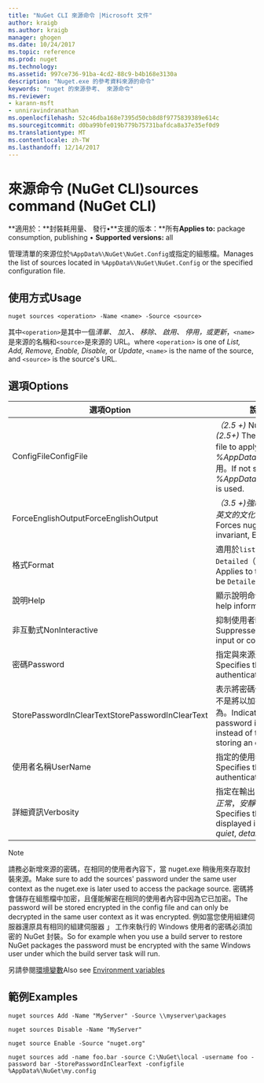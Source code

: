 ```yaml
---
title: "NuGet CLI 來源命令 |Microsoft 文件"
author: kraigb
ms.author: kraigb
manager: ghogen
ms.date: 10/24/2017
ms.topic: reference
ms.prod: nuget
ms.technology: 
ms.assetid: 997ce736-91ba-4cd2-88c9-b4b168e3130a
description: "Nuget.exe 的參考資料來源的命令"
keywords: "nuget 的來源參考、 來源命令"
ms.reviewer:
- karann-msft
- unniravindranathan
ms.openlocfilehash: 52c46dba168e7395d50cb8d8f9775839389e614c
ms.sourcegitcommit: d0ba99bfe019b779b75731bafdca8a37e35ef0d9
ms.translationtype: MT
ms.contentlocale: zh-TW
ms.lasthandoff: 12/14/2017
---
```

# <a name="sources-command-nuget-cli"></a><span data-ttu-id="0d941-104">來源命令 (NuGet CLI)</span><span class="sxs-lookup"><span data-stu-id="0d941-104">sources command (NuGet CLI)</span></span>

<span data-ttu-id="0d941-105">**適用於：**封裝耗用量、 發行&bullet;**支援的版本：**所有</span><span class="sxs-lookup"><span data-stu-id="0d941-105">**Applies to:** package consumption, publishing &bullet; **Supported versions:** all</span></span>

<span data-ttu-id="0d941-106">管理清單的來源位於`%AppData%\NuGet\NuGet.Config`或指定的組態檔。</span><span class="sxs-lookup"><span data-stu-id="0d941-106">Manages the list of sources located in `%AppData%\NuGet\NuGet.Config` or the specified configuration file.</span></span>

## <a name="usage"></a><span data-ttu-id="0d941-107">使用方式</span><span class="sxs-lookup"><span data-stu-id="0d941-107">Usage</span></span>

```
nuget sources <operation> -Name <name> -Source <source>
```

<span data-ttu-id="0d941-108">其中`<operation>`是其中一個*清單、 加入、 移除、 啟用、 停用，*或*更新*，`<name>`是來源的名稱和`<source>`是來源的 URL。</span><span class="sxs-lookup"><span data-stu-id="0d941-108">where `<operation>` is one of *List, Add, Remove, Enable, Disable,* or *Update*, `<name>` is the name of the source, and `<source>` is the source's URL.</span></span>


## <a name="options"></a><span data-ttu-id="0d941-109">選項</span><span class="sxs-lookup"><span data-stu-id="0d941-109">Options</span></span>

| <span data-ttu-id="0d941-110">選項</span><span class="sxs-lookup"><span data-stu-id="0d941-110">Option</span></span> | <span data-ttu-id="0d941-111">說明</span><span class="sxs-lookup"><span data-stu-id="0d941-111">Description</span></span> |
| --- | --- |
| <span data-ttu-id="0d941-112">ConfigFile</span><span class="sxs-lookup"><span data-stu-id="0d941-112">ConfigFile</span></span> | <span data-ttu-id="0d941-113">*（2.5 +)* NuGet 組態檔來套用。</span><span class="sxs-lookup"><span data-stu-id="0d941-113">*(2.5+)* The NuGet configuration file to apply.</span></span> <span data-ttu-id="0d941-114">如果未指定， *%AppData%\NuGet\NuGet.Config*用。</span><span class="sxs-lookup"><span data-stu-id="0d941-114">If not specified, *%AppData%\NuGet\NuGet.Config* is used.</span></span> |
| <span data-ttu-id="0d941-115">ForceEnglishOutput</span><span class="sxs-lookup"><span data-stu-id="0d941-115">ForceEnglishOutput</span></span> | <span data-ttu-id="0d941-116">*（3.5 +)*強制 nuget.exe 使用不變，英文的文化特性來執行。</span><span class="sxs-lookup"><span data-stu-id="0d941-116">*(3.5+)* Forces nuget.exe to run using an invariant, English-based culture.</span></span> |
| <span data-ttu-id="0d941-117">格式</span><span class="sxs-lookup"><span data-stu-id="0d941-117">Format</span></span> | <span data-ttu-id="0d941-118">適用於`list`動作，而且可以是`Detailed`（預設值） 或`Short`。</span><span class="sxs-lookup"><span data-stu-id="0d941-118">Applies to the `list` action and can be `Detailed` (the default) or `Short`.</span></span> |
| <span data-ttu-id="0d941-119">說明</span><span class="sxs-lookup"><span data-stu-id="0d941-119">Help</span></span> | <span data-ttu-id="0d941-120">顯示說明命令的資訊。</span><span class="sxs-lookup"><span data-stu-id="0d941-120">Displays help information for the command.</span></span> |
| <span data-ttu-id="0d941-121">非互動式</span><span class="sxs-lookup"><span data-stu-id="0d941-121">NonInteractive</span></span> | <span data-ttu-id="0d941-122">抑制使用者輸入或確認提示。</span><span class="sxs-lookup"><span data-stu-id="0d941-122">Suppresses prompts for user input or confirmations.</span></span> |
| <span data-ttu-id="0d941-123">密碼</span><span class="sxs-lookup"><span data-stu-id="0d941-123">Password</span></span> | <span data-ttu-id="0d941-124">指定與來源進行驗證的密碼。</span><span class="sxs-lookup"><span data-stu-id="0d941-124">Specifies the password for authenticating with the source.</span></span> |
| <span data-ttu-id="0d941-125">StorePasswordInClearText</span><span class="sxs-lookup"><span data-stu-id="0d941-125">StorePasswordInClearText</span></span> | <span data-ttu-id="0d941-126">表示將密碼儲存在未加密的文字，而不是將以加密的格式儲存的預設行為。</span><span class="sxs-lookup"><span data-stu-id="0d941-126">Indicates to store the password in unencrypted text instead of the default behavior of storing an encrypted form.</span></span> |
| <span data-ttu-id="0d941-127">使用者名稱</span><span class="sxs-lookup"><span data-stu-id="0d941-127">UserName</span></span> | <span data-ttu-id="0d941-128">指定的使用者名稱與來源進行驗證。</span><span class="sxs-lookup"><span data-stu-id="0d941-128">Specifies the user name for authenticating with the source.</span></span> |
| <span data-ttu-id="0d941-129">詳細資訊</span><span class="sxs-lookup"><span data-stu-id="0d941-129">Verbosity</span></span> | <span data-ttu-id="0d941-130">指定在輸出中顯示詳細資料的數量：*正常*，*安靜*，*詳細 （2.5 +）*。</span><span class="sxs-lookup"><span data-stu-id="0d941-130">Specifies the amount of detail displayed in the output: *normal*, *quiet*, *detailed (2.5+)*.</span></span> |

> [!Note]
> <span data-ttu-id="0d941-131">請務必新增來源的密碼，在相同的使用者內容下，當 nuget.exe 稍後用來存取封裝來源。</span><span class="sxs-lookup"><span data-stu-id="0d941-131">Make sure to add the sources' password under the same user context as the nuget.exe is later used to access the package source.</span></span> <span data-ttu-id="0d941-132">密碼將會儲存在組態檔中加密，且僅能解密在相同的使用者內容中因為它已加密。</span><span class="sxs-lookup"><span data-stu-id="0d941-132">The password will be stored encrypted in the config file and can only be decrypted in the same user context as it was encrypted.</span></span> <span data-ttu-id="0d941-133">例如當您使用組建伺服器還原具有相同的組建伺服器 」 工作來執行的 Windows 使用者的密碼必須加密的 NuGet 封裝。</span><span class="sxs-lookup"><span data-stu-id="0d941-133">So for example when you use a build server to restore NuGet packages the password must be encrypted with the same Windows user under which  the build server task will run.</span></span>

<span data-ttu-id="0d941-134">另請參閱[環境變數](cli-ref-environment-variables.md)</span><span class="sxs-lookup"><span data-stu-id="0d941-134">Also see [Environment variables](cli-ref-environment-variables.md)</span></span>

## <a name="examples"></a><span data-ttu-id="0d941-135">範例</span><span class="sxs-lookup"><span data-stu-id="0d941-135">Examples</span></span>

```
nuget sources Add -Name "MyServer" -Source \\myserver\packages

nuget sources Disable -Name "MyServer"

nuget source Enable -Source "nuget.org"

nuget sources add -name foo.bar -source C:\NuGet\local -username foo -password bar -StorePasswordInClearText -configfile %AppData%\NuGet\my.config
```
